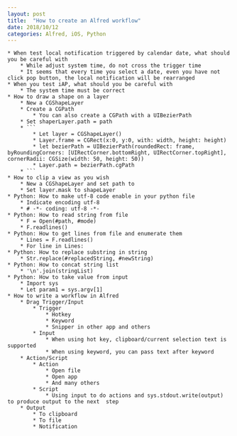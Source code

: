 ```yaml
---
layout: post
title:  "How to create an Alfred workflow"
date: 2018/10/12
categories: Alfred, iOS, Python
---
```

	* When test local notification triggered by calendar date, what should you be careful with
		* While adjust system time, do not cross the trigger time
		* It seems that every time you select a date, even you have not click pop button, the local notification will be rearranged
	* When you test iAP, what should you be careful with
		* The system time must be correct
	* How to draw a shape on a layer
		* New a CGShapeLayer
		* Create a CGPath
			* You can also create a CGPath with a UIBezierPath
		* Set shaperLayer.path = path
		* ```
			* Let layer = CGShapeLayer()
			* Layer.frame = CGRect(x:0, y:0, with: width, height: height)
			* let bezierPath = UIBezierPath(roundedRect: frame, byRoundingCorners: [UIRectCorner.bottomRight, UIRectCorner.topRight],  cornerRadii: CGSize(width: 50, height: 50))
			* Layer.path = bezierPath.cgPath
		* ```
	* How to clip a view as you wish
		* New a CGShapeLayer and set path to
		* Set layer.mask to shapeLayer
	* Python: How to make utf-8 code enable in your python file
		* Indicate encoding utf-8
		* # -*- coding: utf-8 -*-
	* Python: How to read string from file
		* F = Open(#path, #mode)
		* F.readlines()
	* Python: How to get lines from file and enumerate them
		* Lines = F.readlines()
		* For line in Lines:
	* Python: How to replace substring in string
		* Str.replace(#replacedString, #newString)
	* Python: How to concat string list
		* '\n'.join(stringList)
	* Python: How to take value from input
		* Import sys
		* Let param1 = sys.argv[1]
	* How to write a workflow in Alfred
		* Drag Trigger/Input
			* Trigger
				* Hotkey
				* Keyword
				* Snipper in other app and others
			* Input
				* When using hot key, clipboard/current selection text is supported
				* When using keyword, you can pass text after keyword
		* Action/Script
			* Action
				* Open file
				* Open app
				* And many others
			* Script
				* Using input to do actions and sys.stdout.write(output) to produce output to the next  step
		* Output
			* To clipboard
			* To file
			* Notification
